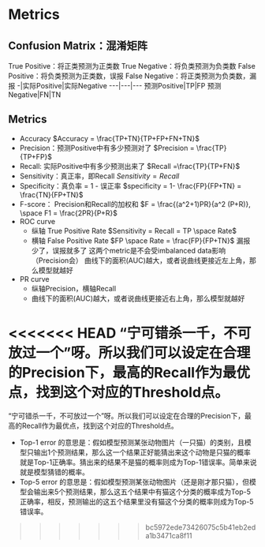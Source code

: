 # Metrics
## Confusion Matrix：混淆矩阵
True Positive：将正类预测为正类数
True Negative：将负类预测为负类数
False Positive：将负类预测为正类数，误报
False Negative：将正类预测为负类数，漏报
-|实际Positive|实际Negative
---|---|---
预测Positive|TP|FP
预测Negative|FN|TN

## Metrics
* Accuracy
$Accuracy = \frac{TP+TN}{TP+FP+FN+TN}$
* Precision：预测Positive中有多少预测对了
$Precision = \frac{TP}{TP+FP}$
* Recall: 实际Positive中有多少预测出来了
$Recall =\frac{TP}{TP+FN}$
* Sensitivity：真正率，即Recall
$Sensitivity = Recall$
* Specificity：真负率 = 1 - 误正率 
$specificity = 1- \frac{FP}{FP+TN} = \frac{TN}{FP+TN}$
* F-score： Precision和Recall的加权和
$F = \frac{(a^2+1)PR}{a^2 (P+R)}, \space F1 = \frac{2PR}{P+R}$
* ROC curve
    * 纵轴 True Positive Rate 
        $Sensitivity = Recall = TP \space Rate$
    * 横轴 False Positive Rate
        $FP \space Rate = \frac{FP}{FP+TN}$
    漏报少了，误报就多了
    这两个metric是不会受imbalanced data影响（Precision会）
    曲线下的面积(AUC)越大，或者说曲线更接近左上角，那么模型就越好
* PR curve
    * 纵轴Precision，横轴Recall
    * 曲线下的面积(AUC)越大，或者说曲线更接近右上角，那么模型就越好

<<<<<<< HEAD
“宁可错杀一千，不可放过一个”呀。所以我们可以设定在合理的Precision下，最高的Recall作为最优点，找到这个对应的Threshold点。
=======
“宁可错杀一千，不可放过一个”呀。所以我们可以设定在合理的Precision下，最高的Recall作为最优点，找到这个对应的Threshold点。

* Top-1 error 的意思是：假如模型预测某张动物图片（一只猫）的类别，且模型只输出1个预测结果，那么这一个结果正好能猜出来这个动物是只猫的概率就是Top-1正确率。猜出来的结果不是猫的概率则成为Top-1错误率。简单来说就是模型猜错的概率。
* Top-5 error 的意思是：假如模型预测某张动物图片（还是刚才那只猫），但模型会输出来5个预测结果，那么这五个结果中有猫这个分类的概率成为Top-5正确率，相反，预测输出的这五个结果里没有猫这个分类的概率则成为Top-5错误率。
>>>>>>> bc5972ede73426075c5b41eb2eda1b3471ca8f11

